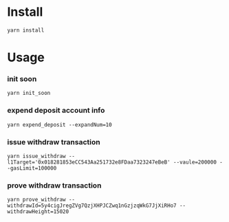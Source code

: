 # Install
`yarn install`

# Usage
### init soon
`yarn init_soon`

### expend deposit account info
`yarn expend_deposit --expandNum=10`

### issue withdraw transaction
`yarn issue_withdraw --l1Target='0x018281853eCC543Aa251732e8FDaa7323247eBeB' --vaule=200000 --gasLimit=100000`

### prove withdraw transaction
`yarn prove_withdraw --withdrawId=5y4cigJregZVg7QzjXHPJCZwq1nGzjzqWkG7JjXiRHo7 --withdrawHeight=15020`
